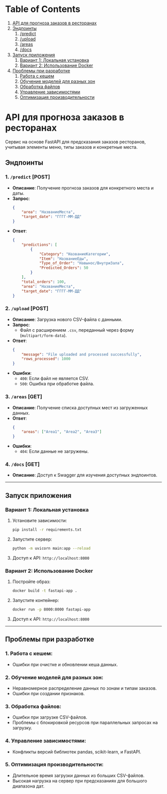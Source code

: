 
# Table of Contents

1. [API для прогноза заказов в ресторанах](#api-для-прогноза-заказов-в-ресторанах)
2. [Эндпоинты](#эндпоинты)
   1. [/predict](#1-predict-post)
   2. [/upload](#2-upload-post)
   3. [/areas](#3-areas-get)
   4. [/docs](#4-docs-get)
3. [Запуск приложения](#запуск-приложения)
   1. [Вариант 1: Локальная установка](#вариант-1-локальная-установка)
   2. [Вариант 2: Использование Docker](#вариант-2-использование-docker)
4. [Проблемы при разработке](#проблемы-при-разработке)
   1. [Работа с кешем](#1-работа-с-кешем)
   2. [Обучение моделей для разных зон](#2-обучение-моделей-для-разных-зон)
   3. [Обработка файлов](#3-обработка-файлов)
   4. [Управление зависимостями](#4-управление-зависимостями)
   5. [Оптимизация производительности](#5-оптимизация-производительности)

# API для прогноза заказов в ресторанах

Сервис на основе FastAPI для предсказания заказов ресторанов, учитывая элементы меню, типы заказов и конкретные места.

## Эндпоинты

### 1. `/predict` [POST]
- **Описание**: Получение прогноза заказов для конкретного места и даты.
- **Запрос**:
  ```json
  {
      "area": "НазваниеМеста",
      "target_date": "ГГГГ-ММ-ДД"
  }
  ```
- **Ответ**:
  ```json
  {
      "predictions": [
          {
              "Category": "НазваниеКатегории",
              "Item": "НазваниеЕды",
              "Type_of_Order": "Навынос/ВнутриЗала",
              "Predicted_Orders": 50
          }
      ],
      "total_orders": 100,
      "area": "НазваниеМеста",
      "target_date": "ГГГГ-ММ-ДД"
  }
  ```

### 2. `/upload` [POST]
- **Описание**: Загрузка нового CSV-файла с данными.
- **Запрос**:
  - Файл с расширением `.csv`, переданный через форму (`multipart/form-data`).
- **Ответ**:
  ```json
  {
      "message": "File uploaded and processed successfully",
      "rows_processed": 1000
  }
  ```
- **Ошибки**:
  - `400`: Если файл не является CSV.
  - `500`: Ошибка при обработке файла.

### 3. `/areas` [GET]
- **Описание**: Получение списка доступных мест из загруженных данных.
- **Ответ**:
  ```json
  {
      "areas": ["Area1", "Area2", "Area3"]
  }
  ```
- **Ошибки**:
  - `404`: Если данные не загружены.

### 4. `/docs` [GET]
- **Описание**: Доступ к Swagger для изучения доступных эндпоинтов.

---

## Запуск приложения

### Вариант 1: Локальная установка
1. Установите зависимости:
    ```bash
    pip install -r requirements.txt
    ```
2. Запустите сервер:
    ```bash
    python -m uvicorn main:app --reload
    ```
3. Доступ к API: `http://localhost:8000`

### Вариант 2: Использование Docker
1. Постройте образ:
    ```bash
    docker build -t fastapi-app .
    ```
2. Запустите контейнер:
    ```bash
    docker run -p 8000:8000 fastapi-app
    ```
3. Доступ к API: `http://localhost:8000`

---

## Проблемы при разработке

### 1. Работа с кешем:
- Ошибки при очистке и обновлении кеша данных.
### 2. Обучение моделей для разных зон:
- Неравномерное распределение данных по зонам и типам заказов.
- Ошибки при создании признаков.
### 3. Обработка файлов:
- Ошибки при загрузке CSV-файлов.
- Проблемы с блокировкой ресурсов при параллельных запросах на загрузку.
### 4. Управление зависимостями:
- Конфликты версий библиотек pandas, scikit-learn, и FastAPI.
### 5. Оптимизация производительности:
- Длительное время загрузки данных из больших CSV-файлов.
- Высокая нагрузка на сервер при предсказаниях для большого диапазона дат.